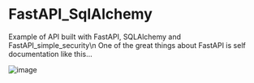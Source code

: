 # FastAPI_SqlAlchemy
 Example of API built with FastAPI, SQLAlchemy and FastAPI_simple_security\n
  One of the great things about FastAPI is self documentation like this...

![image](https://github.com/Paddy-Wa/FastAPI_SqlAlchemy/assets/5898771/cae1c693-590a-4507-9b08-91751f7f18c3)


